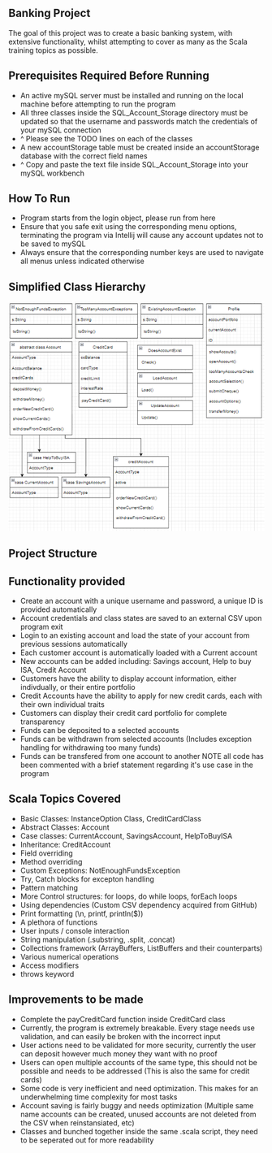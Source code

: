 Banking Project
--------------------------------------------------------------
The goal of this project was to create a basic banking system, with extensive functionality, whilst attempting to cover as many as the Scala training topics as possible. 

Prerequisites Required Before Running
--------------------------------------------------------------
- An active mySQL server must be installed and running on the local machine before attempting to run the program
- All three classes inside the SQL_Account_Storage directory must be updated so that the username and passwords match the credentials of your mySQL connection
- ^ Please see the TODO lines on each of the classes
- A new accountStorage table must be created inside an accountStorage database with the correct field names
- ^ Copy and paste the text file inside SQL_Account_Storage into your mySQL workbench

How To Run
--------------------------------------------------------------
- Program starts from the login object, please run from here
- Ensure that you safe exit using the corresponding menu options, terminating the program via Intellij will cause any account updates not to be saved to mySQL
- Always ensure that the corresponding number keys are used to navigate all menus unless indicated otherwise

Simplified Class Hierarchy 
--------------------------------------------------------------
![Alt text](ClassHierarchy.PNG "Optional title")

Project Structure
--------------------------------------------------------------

Functionality provided
--------------------------------------------------------------
- Create an account with a unique username and password, a unique ID is provided automatically
- Account credentials and class states are saved to an external CSV upon program exit
- Login to an existing account and load the state of your account from previous sessions automatically
- Each customer account is automatically loaded with a Current account
- New accounts can be added including: Savings account, Help to buy ISA, Credit Account
- Customers have the ability to display account information, either indivdually, or their entire portfolio
- Credit Accounts have the ability to apply for new credit cards, each with their own individual traits
- Customers can display their credit card portfolio for complete transparency 
- Funds can be deposited to a selected accounts 
- Funds can be withdrawn from selected accounts (Includes exception handling for withdrawing too many funds)
- Funds can be transfered from one account to another
NOTE all code has been commented with a brief statement regarding it's use case in the program

Scala Topics Covered
--------------------------------------------------------------
- Basic Classes: InstanceOption Class, CreditCardClass
- Abstract Classes: Account
- Case classes: CurrentAccount, SavingsAccount, HelpToBuyISA 
- Inheritance: CreditAccount
- Field overriding
- Method overriding
- Custom Exceptions: NotEnoughFundsException
- Try, Catch blocks for excepton handling
- Pattern matching 
- More Control structures: for loops, do while loops, forEach loops
- Using dependencies (Custom CSV dependency acquired from GitHub)
- Print formatting (\n, printf, println($))
- A plethora of functions
- User inputs / console interaction
- String manipulation (.substring, .split, .concat)
- Collections framework (ArrayBuffers, ListBuffers and their counterparts)
- Various numerical operations
- Access modifiers
- throws keyword

Improvements to be made
--------------------------------------------------------------
- Complete the payCreditCard function inside CreditCard class
- Currently, the program is extremely breakable. Every stage needs use validation, and can easily be broken with the incorrect input
- User actions need to be validated for more security, currently the user can deposit however much money they want with no proof
- Users can open multiple accounts of the same type, this should not be possible and needs to be addressed (This is also the same for credit cards)
- Some code is very inefficient and need optimization. This makes for an underwhelming time complexity for most tasks
- Account saving is fairly buggy and needs optimization (Multiple same name accounts can be created, unused accounts are not deleted from the CSV when reinstansiated, etc)
- Classes and bunched together inside the same .scala script, they need to be seperated out for more readability
